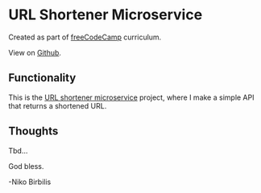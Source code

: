 # URL Shortener Microservice

Created as part of [freeCodeCamp](https://www.freecodecamp.org) curriculum.

View on [Github](https://github.com/harmolipi/request-header-parser-microservice).

## Functionality

This is the [URL shortener microservice](https://www.freecodecamp.org/learn/back-end-development-and-apis/back-end-development-and-apis-projects/url-shortener-microservice) project, where I make a simple API that returns a shortened URL.

## Thoughts

Tbd...

God bless.

-Niko Birbilis
